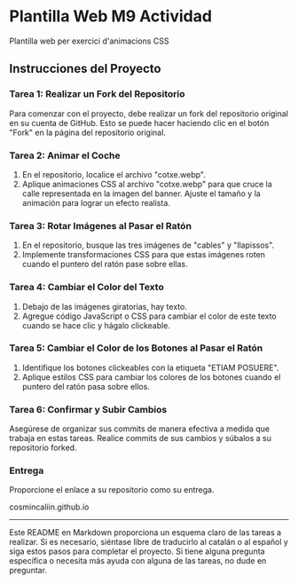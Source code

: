 # Plantilla Web M9 Actividad
Plantilla web per exercici d'animacions CSS

## Instrucciones del Proyecto

### Tarea 1: Realizar un Fork del Repositorio

Para comenzar con el proyecto, debe realizar un fork del repositorio original en su cuenta de GitHub. Esto se puede hacer haciendo clic en el botón "Fork" en la página del repositorio original.

### Tarea 2: Animar el Coche

1. En el repositorio, localice el archivo "cotxe.webp".
2. Aplique animaciones CSS al archivo "cotxe.webp" para que cruce la calle representada en la imagen del banner. Ajuste el tamaño y la animación para lograr un efecto realista.

### Tarea 3: Rotar Imágenes al Pasar el Ratón

1. En el repositorio, busque las tres imágenes de "cables" y "llapissos".
2. Implemente transformaciones CSS para que estas imágenes roten cuando el puntero del ratón pase sobre ellas.

### Tarea 4: Cambiar el Color del Texto

1. Debajo de las imágenes giratorias, hay texto.
2. Agregue código JavaScript o CSS para cambiar el color de este texto cuando se hace clic y hágalo clickeable.

### Tarea 5: Cambiar el Color de los Botones al Pasar el Ratón

1. Identifique los botones clickeables con la etiqueta "ETIAM POSUERE".
2. Aplique estilos CSS para cambiar los colores de los botones cuando el puntero del ratón pasa sobre ellos.

### Tarea 6: Confirmar y Subir Cambios

Asegúrese de organizar sus commits de manera efectiva a medida que trabaja en estas tareas. Realice commits de sus cambios y súbalos a su repositorio forked.

### Entrega

Proporcione el enlace a su repositorio como su entrega.

cosmincaliin.github.io

---

Este README en Markdown proporciona un esquema claro de las tareas a realizar. Si es necesario, siéntase libre de traducirlo al catalán o al español y siga estos pasos para completar el proyecto. Si tiene alguna pregunta específica o necesita más ayuda con alguna de las tareas, no dude en preguntar.

